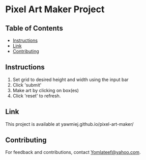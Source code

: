 # Pixel Art Maker Project

## Table of Contents

* [Instructions](#instructions)
* [Link](#Link)
* [Contributing](#contributing)

## Instructions

1. Set grid to desired height and width using the input bar
2. Click 'submit'
3. Make art by clicking on box(es)
4. Click 'reset' to refresh.

## Link

This project is available at yawmiej.github.io/pixel-art-maker/ 

## Contributing

For feedback and contributions, contact Yomlateef@yahoo.com.
